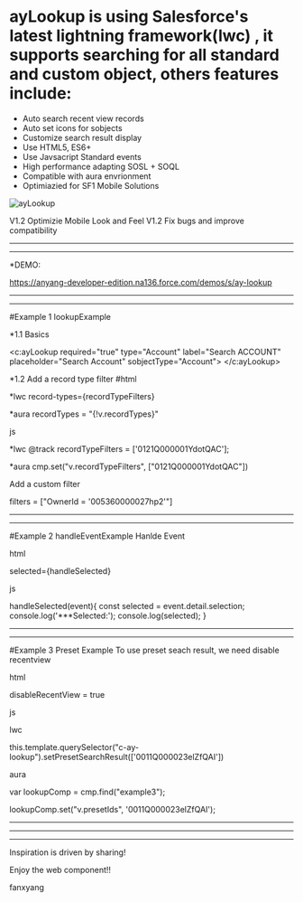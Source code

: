 # ayLookup is using Salesforce's latest lightning framework(lwc)  , it supports searching for all standard and custom object, others features include:
* Auto search recent view records
* Auto set icons for sobjects
* Customize search result display
* Use HTML5, ES6+
* Use Javsacript Standard events
* High performance adapting SOSL + SOQL
* Compatible with aura envrionment
* Optimiazied for SF1 Mobile Solutions


![ayLookup](https://user-images.githubusercontent.com/10925418/64737346-9d535300-d4ba-11e9-836c-8d6038c55d1e.gif)


V1.2 Optimizie Mobile Look and Feel
V1.2 Fix bugs and improve compatibility
***********************************************************************************
***********************************************************************************
*DEMO:

https://anyang-developer-edition.na136.force.com/demos/s/ay-lookup





***********************************************************************************
***********************************************************************************
#Example 1 lookupExample

*1.1 Basics

<c:ayLookup required="true" type="Account" label="Search ACCOUNT" placeholder="Search Account" sobjectType="Account">
</c:ayLookup>


*1.2 Add a record type filter
#html

*lwc  record-types={recordTypeFilters}

*aura recordTypes = "{!v.recordTypes}"

js

*lwc @track recordTypeFilters = ['0121Q000001YdotQAC'];

*aura cmp.set("v.recordTypeFilters", ["0121Q000001YdotQAC"])


Add a custom filter

filters = ["OwnerId = '005360000027hp2'"]


***********************************************************************************
***********************************************************************************

#Example 2 handleEventExample
Hanlde Event

html

selected={handleSelected}


js

handleSelected(event){
    const selected = event.detail.selection;
    console.log('***Selected:');
    console.log(selected);
}


***********************************************************************************
***********************************************************************************

#Example 3 Preset Example
To use preset seach result, we need disable recentview

html

disableRecentView = true


js

lwc

this.template.querySelector("c-ay-lookup").setPresetSearchResult(['0011Q000023elZfQAI'])

aura

var lookupComp = cmp.find("example3");

lookupComp.set("v.presetIds", '0011Q000023elZfQAI');




*********************************************************************************************
*********************************************************************************************
*********************************************************************************************
Inspiration is driven by sharing!

Enjoy the web component!!

fanxyang
